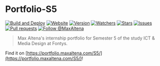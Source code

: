 # Portfolio-S5

[![Build and Deploy](https://github.com/MaxAltena/Portfolio-S5/workflows/Build%20and%20Deploy/badge.svg)](https://github.com/MaxAltena/Portfolio-S5/actions?query=workflow%3A%22Build+and+Deploy%22)
[![Website](https://img.shields.io/website?down_color=red&down_message=offline&up_color=green&up_message=online&url=https%3A%2F%2Fportfolio.maxaltena.com%2FS5%2F)](https://portfolio.maxaltena.com/S5/)
[![Version](https://img.shields.io/github/package-json/v/MaxAltena/Portfolio-S5)](https://github.com/MaxAltena/Portfolio-S5)
[![Watchers](https://img.shields.io/github/watchers/MaxAltena/Portfolio-S5)](https://github.com/MaxAltena/Portfolio-S5/watchers)
[![Stars](https://img.shields.io/github/stars/MaxAltena/Portfolio-S5)](https://github.com/MaxAltena/Portfolio-S5/stargazers)
[![Issues](https://img.shields.io/github/issues/MaxAltena/Portfolio-S5)](https://github.com/MaxAltena/Portfolio-S5/issues)
[![Pull requests](https://img.shields.io/github/issues-pr/MaxAltena/Portfolio-S5)](https://github.com/MaxAltena/Portfolio-S5/pulls)
[![Follow @MaxAltena](https://img.shields.io/github/followers/maxaltena?label=Follow&style=social)](https://github.com/MaxAltena)

> Max Altena's internship portfolio for Semester 5 of the study ICT & Media Design at Fontys.

Find it on [https://portfolio.maxaltena.com/S5/](https://portfolio.maxaltena.com/S5/)!
